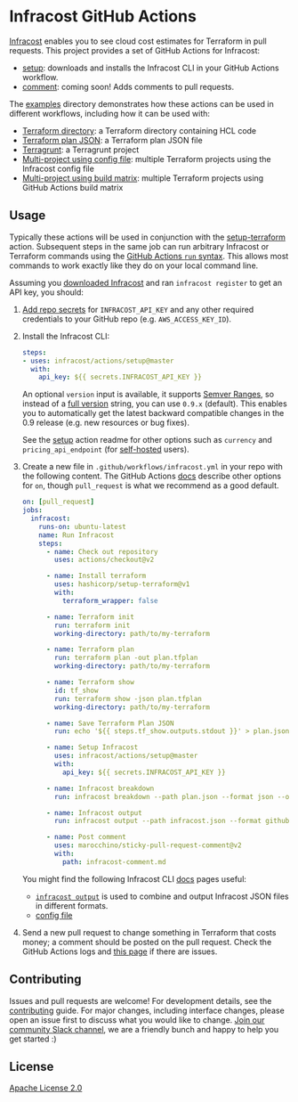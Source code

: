 # Infracost GitHub Actions

[Infracost](https://www.infracost.io/) enables you to see cloud cost estimates for Terraform in pull requests. This project provides a set of GitHub Actions for Infracost:
- [setup](setup): downloads and installs the Infracost CLI in your GitHub Actions workflow.
- [comment](comment): coming soon! Adds comments to pull requests.

The [examples](examples) directory demonstrates how these actions can be used in different workflows, including how it can be used with:
  - [Terraform directory](examples/terraform-directory): a Terraform directory containing HCL code
  - [Terraform plan JSON](examples/terraform-plan-json): a Terraform plan JSON file
  - [Terragrunt](examples/terragrunt): a Terragrunt project
  - [Multi-project using config file](examples/multi-project/README.md#using-an-infracost-config-file): multiple Terraform projects using the Infracost config file
  - [Multi-project using build matrix](examples/multi-project/README.md#using-github-actions-build-matrix): multiple Terraform projects using GitHub Actions build matrix

## Usage

Typically these actions will be used in conjunction with the [setup-terraform](https://github.com/hashicorp/setup-terraform) action. Subsequent steps in the same job can run arbitrary Infracost or Terraform commands using the [GitHub Actions `run` syntax](https://help.github.com/en/actions/reference/workflow-syntax-for-github-actions#jobsjob_idstepsrun). This allows most commands to work exactly like they do on your local command line.

Assuming you [downloaded Infracost](https://www.infracost.io/docs/#quick-start) and ran `infracost register` to get an API key, you should:

1. [Add repo secrets](https://docs.github.com/en/actions/configuring-and-managing-workflows/creating-and-storing-encrypted-secrets#creating-encrypted-secrets-for-a-repository) for `INFRACOST_API_KEY` and any other required credentials to your GitHub repo (e.g. `AWS_ACCESS_KEY_ID`).

2. Install the Infracost CLI:

    ```yml
    steps:
    - uses: infracost/actions/setup@master
      with:
        api_key: ${{ secrets.INFRACOST_API_KEY }}
    ```

    An optional `version` input is available, it supports [Semver Ranges](https://www.npmjs.com/package/semver#ranges), so instead of a [full version](https://github.com/infracost/infracost/releases) string, you can use `0.9.x` (default). This enables you to automatically get the latest backward compatible changes in the 0.9 release (e.g. new resources or bug fixes).

    See the [setup](setup) action readme for other options such as `currency` and `pricing_api_endpoint` (for [self-hosted](https://www.infracost.io/docs/cloud_pricing_api/self_hosted) users).

3. Create a new file in `.github/workflows/infracost.yml` in your repo with the following content. The GitHub Actions [docs](https://docs.github.com/en/actions/reference/workflow-syntax-for-github-actions#on) describe other options for `on`, though `pull_request` is what we recommend as a good default.

    ```yaml
    on: [pull_request]
    jobs:
      infracost:
        runs-on: ubuntu-latest
        name: Run Infracost
        steps:
          - name: Check out repository
            uses: actions/checkout@v2

          - name: Install terraform
            uses: hashicorp/setup-terraform@v1
            with:
              terraform_wrapper: false

          - name: Terraform init
            run: terraform init
            working-directory: path/to/my-terraform

          - name: Terraform plan
            run: terraform plan -out plan.tfplan
            working-directory: path/to/my-terraform

          - name: Terraform show
            id: tf_show
            run: terraform show -json plan.tfplan
            working-directory: path/to/my-terraform

          - name: Save Terraform Plan JSON
            run: echo '${{ steps.tf_show.outputs.stdout }}' > plan.json # Do not change

          - name: Setup Infracost
            uses: infracost/actions/setup@master
            with:
              api_key: ${{ secrets.INFRACOST_API_KEY }}

          - name: Infracost breakdown
            run: infracost breakdown --path plan.json --format json --out-file infracost.json

          - name: Infracost output
            run: infracost output --path infracost.json --format github-comment --out-file infracost-comment.md

          - name: Post comment
            uses: marocchino/sticky-pull-request-comment@v2
            with:
              path: infracost-comment.md
    ```

    You might find the following Infracost CLI [docs](https://www.infracost.io/docs/ ) pages useful:
    - [`infracost output`](https://www.infracost.io/docs/multi_project/report) is used to combine and output Infracost JSON files in different formats.
    - [config file](https://www.infracost.io/docs/multi_project/config_file)

4. Send a new pull request to change something in Terraform that costs money; a comment should be posted on the pull request. Check the GitHub Actions logs and [this page](https://www.infracost.io/docs/integrations/cicd#cicd-troubleshooting) if there are issues.

## Contributing

Issues and pull requests are welcome! For development details, see the [contributing](CONTRIBUTING.md) guide. For major changes, including interface changes, please open an issue first to discuss what you would like to change. [Join our community Slack channel](https://www.infracost.io/community-chat), we are a friendly bunch and happy to help you get started :)

## License

[Apache License 2.0](https://choosealicense.com/licenses/apache-2.0/)
